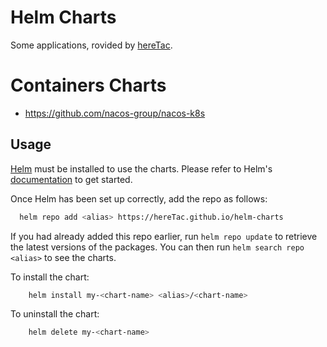 # Helm Charts
Some applications, rovided by [hereTac](https://github.com/hereTac).

# Containers Charts
- https://github.com/nacos-group/nacos-k8s

## Usage

[Helm](https://helm.sh) must be installed to use the charts.  Please refer to
Helm's [documentation](https://helm.sh/docs) to get started.

Once Helm has been set up correctly, add the repo as follows:
```bash
  helm repo add <alias> https://hereTac.github.io/helm-charts
```
If you had already added this repo earlier, run `helm repo update` to retrieve
the latest versions of the packages.  You can then run `helm search repo
<alias>` to see the charts.

To install the <chart-name> chart:
```bash
    helm install my-<chart-name> <alias>/<chart-name>
```
To uninstall the chart:
```bash
    helm delete my-<chart-name>
```
